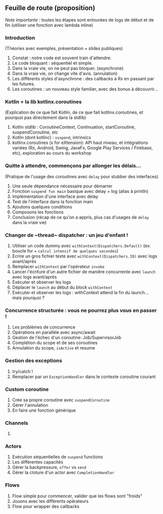 ## Feuille de route (proposition)

*Note importante :* toutes les étapes sont entourées de logs de début et de fin (utiliser une fonction avec lambda inline)

### Introduction

(Théories avec exemples, présentation + slides publiques)

1. Constat : notre code est souvent train d'attendre.
2. Le code bloquant : séquentiel et simple.
3. Dans la vraie vie, on ne peut pas bloquer. (asynchrone)
4. Dans la vraie vie, on change vite d'avis. (annulation)
5. Les différents styles d'asynchrone : des callbacks à Rx en passant par les futures.
6. Les coroutines : un nouveau style familier, avec des bonus à découvrir…

### Kotlin + la lib kotlinx.coroutines

(Explication de ce que fait Kotlin, de ce que fait kotlinx.coroutines, et pourquoi pas directement dans la stdlib)

1. Kotlin stdlib : CoroutineContext, Continuation, startCoroutine, suspendCoroutine, etc
2. Kotlin (dont kotlinc) : `suspend`, intrinsics
3. kotlinx.coroutines (x for eXtension): API haut niveau, et intégrations variées (Rx, Android, Swing, JavaFx, Google Play Services / Firebase, etc), exploration au cours du workshop

### Quitte à attendre, commençons par allonger les délais…

(Pratique de l'usage des coroutines avec `delay` pour stubber des interfaces)

1. Une seule dépendance nécessaire pour démarrer
2. Fonction `suspend fun main` basique avec delay + log (alias à println)
3. Implémentation d'une interface avec delay
4. Test de l'interface dans la fonction main
5. Ajoutons quelques conditions
6. Composons les fonctions
7. Conclusion (récap de ce qu'on a appris, plus cas d'usages de `delay` dans la vraie vie)

### Changer de ~thread~ dispatcher : un jeu d'enfant !

1. Utiliser un code dummy avec `withContext(Dispatchers.Default)` (ex: boucle for + `calcul intensif de quelques secondes`)
2. Ecrire un gros fichier texte avec `withContext(Dispatchers.IO)` avec logs avant/après
3. Remplacer `withContext` par l'opérateur `invoke`
4. Lancer l'écriture d'un autre fichier de manière concurrente avec `launch` avec logs avant/après
5. Exécuter et observer les logs
6. Déplacer le `launch` au début du block `withContext`
7. Exécuter et observer les logs : withContext attend la fin du launch… mais pourquoi ?

### Concurrence structurée : vous ne pourrez plus vous en passer !

1. Les problèmes de concurrence
2. Opérations en parallèle avec async/await
3. Gestion de l'échec d'un coroutine: Job/SupervisorJob
4. Complétion du scope et de ses coroutines
5. Annulation du scope, `isActive` et resume

### Gestion des exceptions

1. try/catch !
2. Remplacer par un `ExceptionHandler` dans le contexte coroutine courant

### Custom coroutine

1. Crée sa propre coroutine avec `suspendCoroutine`
2. Gérer l'annulation
3. En faire une fonction générique

### Channels

1. 

### Actors

1. Exécution séquentielles de `suspend` functions
2. Les différentes capacités
3. Gérer la backpressure, `offer` vs `send`
4. Gérer la cloture d'un actor avec `CompletionHandler`

### Flows

1. Flow simple pour commencer, valider que les flows sont "froids"
2. Jouons avec les différents opérateurs
2. Flow pour wrapper des callbacks
